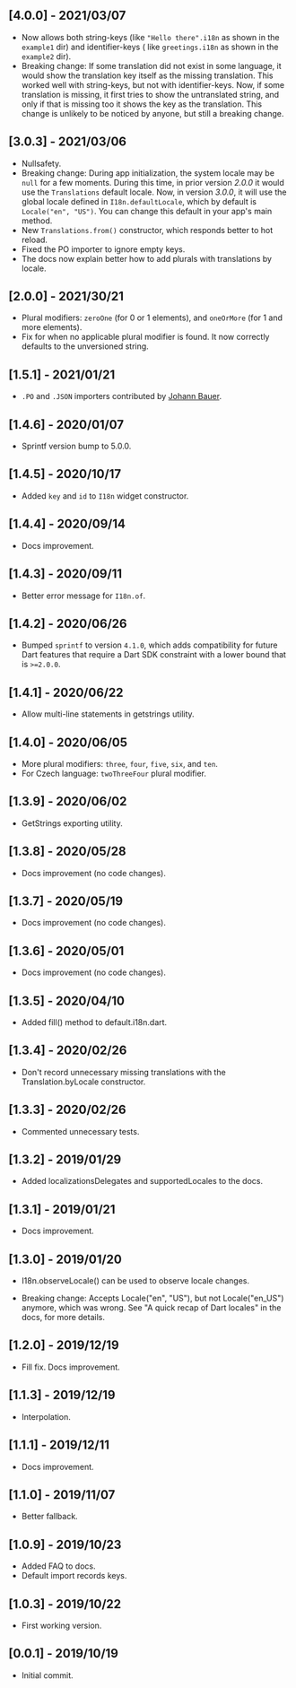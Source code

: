 ## [4.0.0] - 2021/03/07

* Now allows both string-keys (like `"Hello there".i18n` as shown in the `example1` dir) and identifier-keys (
  like `greetings.i18n` as shown in the `example2` dir).
* Breaking change: If some translation did not exist in some language, it would show the translation key itself as the
  missing translation. This worked well with string-keys, but not with identifier-keys. Now, if some translation is
  missing, it first tries to show the untranslated string, and only if that is missing too it shows the key as the
  translation. This change is unlikely to be noticed by anyone, but still a breaking change.

## [3.0.3] - 2021/03/06

* Nullsafety.
* Breaking change: During app initialization, the system locale may be `null` for a few moments. During this time, in
  prior version _2.0.0_ it would use the `Translations` default locale. Now, in version _3.0.0_, it will use the global
  locale defined in `I18n.defaultLocale`, which by default is `Locale("en", "US")`. You can change this default in your
  app's main method.
* New `Translations.from()` constructor, which responds better to hot reload.
* Fixed the PO importer to ignore empty keys.
* The docs now explain better how to add plurals with translations by locale.

## [2.0.0] - 2021/30/21

* Plural modifiers: `zeroOne` (for 0 or 1 elements), and `oneOrMore` (for 1 and more elements).
* Fix for when no applicable plural modifier is found. It now correctly defaults to the unversioned string.

## [1.5.1] - 2021/01/21

* `.PO` and `.JSON` importers contributed by <a href="https://github.com/bauerj">Johann Bauer</a>.

## [1.4.6] - 2020/01/07

* Sprintf version bump to 5.0.0.

## [1.4.5] - 2020/10/17

* Added `key` and `id` to `I18n` widget constructor.

## [1.4.4] - 2020/09/14

* Docs improvement.

## [1.4.3] - 2020/09/11

* Better error message for `I18n.of`.

## [1.4.2] - 2020/06/26

* Bumped `sprintf` to version `4.1.0`, which adds compatibility for future Dart features that require a Dart SDK
  constraint with a lower bound that is `>=2.0.0`.

## [1.4.1] - 2020/06/22

* Allow multi-line statements in getstrings utility.

## [1.4.0] - 2020/06/05

* More plural modifiers: `three`, `four`, `five`, `six`, and `ten`.
* For Czech language: `twoThreeFour` plural modifier.

## [1.3.9] - 2020/06/02

* GetStrings exporting utility.

## [1.3.8] - 2020/05/28

* Docs improvement (no code changes).

## [1.3.7] - 2020/05/19

* Docs improvement (no code changes).

## [1.3.6] - 2020/05/01

* Docs improvement (no code changes).

## [1.3.5] - 2020/04/10

* Added fill() method to default.i18n.dart.

## [1.3.4] - 2020/02/26

* Don't record unnecessary missing translations with the Translation.byLocale constructor.

## [1.3.3] - 2020/02/26

* Commented unnecessary tests.

## [1.3.2] - 2019/01/29

* Added localizationsDelegates and supportedLocales to the docs.

## [1.3.1] - 2019/01/21

* Docs improvement.

## [1.3.0] - 2019/01/20

* I18n.observeLocale() can be used to observe locale changes.

* Breaking change: Accepts Locale("en", "US"), but not Locale("en_US") anymore, which was wrong. See "A quick recap of
  Dart locales" in the docs, for more details.

## [1.2.0] - 2019/12/19

* Fill fix. Docs improvement.

## [1.1.3] - 2019/12/19

* Interpolation.

## [1.1.1] - 2019/12/11

* Docs improvement.

## [1.1.0] - 2019/11/07

* Better fallback.

## [1.0.9] - 2019/10/23

* Added FAQ to docs.
* Default import records keys.

## [1.0.3] - 2019/10/22

* First working version.

## [0.0.1] - 2019/10/19

* Initial commit.

